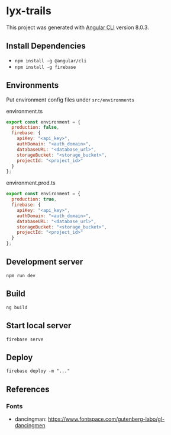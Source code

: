 # lyx-trails

This project was generated with [Angular CLI](https://github.com/angular/angular-cli) version 8.0.3.

## Install Dependencies

 - `npm install -g @angular/cli`
 - `npm install -g firebase`

## Environments
Put environment config files under `src/environments`

environment.ts
```javascript
export const environment = {
  production: false,
  firebase: {
    apiKey: "<api_key>",
    authDomain: "<auth_domain>",
    databaseURL: "<database_url>",
    storageBucket: "<storage_bucket>",
    projectId: "<project_id>"
  }
};
```

environment.prod.ts
```javascript
export const environment = {
  production: true,
  firebase: {
    apiKey: "<api_key>",
    authDomain: "<auth_domain>",
    databaseURL: "<database_url>",
    storageBucket: "<storage_bucket>",
    projectId: "<project_id>"
  }
};
```

## Development server

`npm run dev`

## Build

`ng build`

## Start local server

`firebase serve`

## Deploy

`firebase deploy -m "..."`

## References
### Fonts
  - dancingman: https://www.fontspace.com/gutenberg-labo/gl-dancingmen
